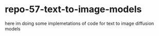 # repo-57-text-to-image-models
here im doing some implemetations of code for text to image diffusion models
